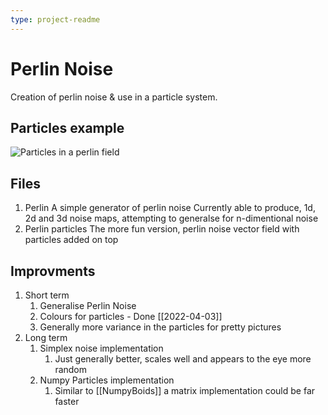 ```yaml
---
type: project-readme
---
```

# Perlin Noise 
Creation of perlin noise & use in a particle system.

## Particles example
![Particles in a perlin field](Demo.gif)

## Files
1. Perlin
    A simple generator of perlin noise
    Currently able to produce, 1d, 2d and 3d noise maps, attempting to
    generalse for n-dimentional noise
2. Perlin particles
    The more fun version, perlin noise vector field with particles added on
    top


## Improvments
1. Short term
    1. Generalise Perlin Noise
    2. Colours for particles -  Done [[2022-04-03]]
    3. Generally more variance in the particles for pretty pictures
2. Long term
    1. Simplex noise implementation
        1. Just generally better, scales well and appears to the eye more
        random 
    2. Numpy Particles implementation
        1. Similar to [[NumpyBoids]] a matrix implementation could be far
        faster